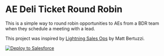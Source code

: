 # AE Deli Ticket Round Robin
This is a simple way to round robin opportunities to AEs from a BDR team when they schedule a meeting with a lead. 

This project was inspired by <a href="https://www.amazon.com/Lightning-Sales-Ops-Salesforce-Development-ebook/dp/B06XMR93HC">Lightning Sales Ops</a> by Matt Bertuzzi.

<a href="https://githubsfdeploy.herokuapp.com?owner=mainsail-partners&repo=sfdc-deli-ticket">
  <img alt="Deploy to Salesforce"
       src="https://raw.githubusercontent.com/afawcett/githubsfdeploy/master/src/main/webapp/resources/img/deploy.png">
</a>
